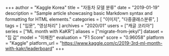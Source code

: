 +++
author = "Kaggle Korea"
title = "자동차 모델 분류"
date = "2019-01-19"
description = "Sample article showcasing basic Markdown syntax and formatting for HTML elements."
categories = [
    "이미지",
    "다중클래스분류",
]
tags = [
    "입문",
    "영상처리"
]
archives = "2020/01"
users = ["캐글 코리아"]
series = ["ML month with KaKR"]
aliases = ["migrate-from-jekyl"]
dataset = "집 값"
model = "이해찬"
evaluation = "F1 Score"
score = "0.96058"
platform = "Kaggle"
platform_url = "https://www.kaggle.com/c/2019-3rd-ml-month-with-kakr/leaderboard"
+++
